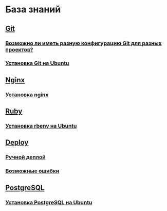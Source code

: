 # База знаний

## [Git](git)
### [Возможно ли иметь разную конфигурацию Git для разных проектов?](git/config.md)
### [Установка Git на Ubuntu](git/install.md)
## [Nginx](nginx)
### [Установка nginx](nginx/install.md)
## [Ruby](ruby/README.md)
### [Установка rbenv на Ubuntu](ruby/install.md)
## [Deploy](deploy/README.md)
### [Ручной деплой](deploy/handmade.md)
### [Возможные ошибки](deploy/emergency.md)
## [PostgreSQL](postgresql/README.md)
### [Установка PostgreSQL на Ubuntu](postgresql/install.md)